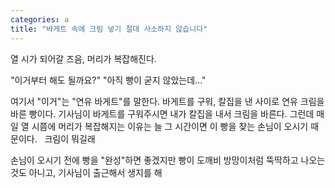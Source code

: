 ```yaml
---
categories: a
title: "바게트 속에 크림 넣기 절대 사소하지 않습니다"
---
```

열 시가 되어갈 즈음, 머리가 복잡해진다.

"이거부터 해도 될까요?"
"아직 빵이 굳지 않았는데..."

여기서 "이거"는 "연유 바게트"를 말한다. 바게트를 구워, 칼집을 낸 사이로 연유 크림을 바른 빵이다. 기사님이 바게트를 구워주시면 내가 칼집을 내서 크림을 바른다. 그런데 매일 열 시쯤에 머리가 복잡해지는 이유는 늘 그 시간이면 이 빵을 찾는 손님이 오시기 때문이다.
&nbsp;
크림이 뭐길래


손님이 오시기 전에 빵을 "완성"하면 좋겠지만 빵이 도깨비 방망이처럼 뚝딱하고 나오는 것도 아니고, 기사님이 출근해서 생지를 해